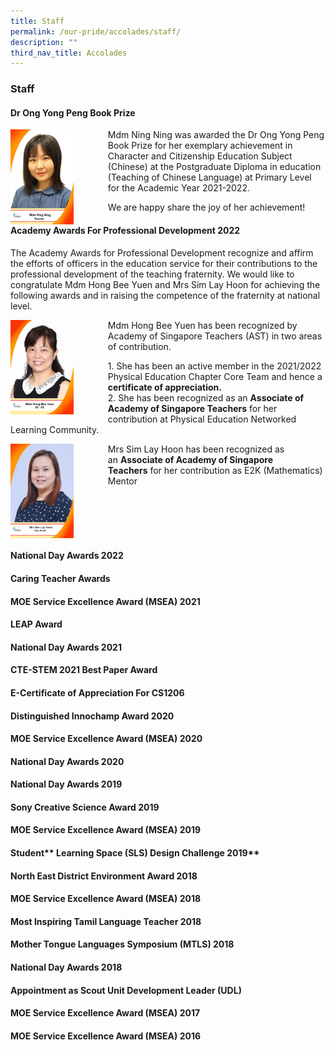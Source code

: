 ```yaml
---
title: Staff
permalink: /our-pride/accolades/staff/
description: ""
third_nav_title: Accolades
---
```

### **Staff**
#### **Dr Ong Yong Peng Book Prize**

<img src="/images/staff1.jpg" style="width:20%;margin-right:55px;" align = "left">

Mdm Ning Ning was awarded the Dr Ong Yong Peng Book Prize for her exemplary achievement in Character and Citizenship Education Subject (Chinese) at the Postgraduate Diploma in education (Teaching of Chinese Language) at Primary Level for the Academic Year 2021-2022.

We are happy share the joy of her achievement!

#### **Academy Awards For Professional Development 2022**
The Academy Awards for Professional Development recognize and affirm the efforts of officers in the education service for their contributions to the professional development of the teaching fraternity. We would like to congratulate Mdm Hong Bee Yuen and Mrs Sim Lay Hoon for achieving the following awards and in raising the competence of the fraternity at national level.

<img src="/images/staff2.jpg" style="width:20%;margin-right:55px;" align = "left">

Mdm Hong Bee Yuen has been recognized by Academy of Singapore Teachers (AST) in two areas of contribution. 

1\. She has been an active member in the 2021/2022 Physical Education Chapter Core Team and hence a **certificate of appreciation.** <br>
2\. She has been recognized as an **Associate of Academy of Singapore Teachers** for her contribution at Physical Education Networked Learning Community. 


<img src="/images/staff3.jpg" style="width:20%;margin-right:55px;" align = "left">

Mrs Sim Lay Hoon has been recognized as an **Associate of Academy of Singapore Teachers** for her contribution as E2K (Mathematics) Mentor

<br clear="left">

#### **National Day Awards 2022**


#### **Caring Teacher Awards**


#### **MOE Service Excellence Award (MSEA) 2021**


#### **LEAP Award**


#### **National Day Awards 2021**


#### **CTE-STEM 2021 Best Paper Award**


#### **E-Certificate of Appreciation For CS1206**


#### **Distinguished Innochamp Award 2020**


#### **MOE Service Excellence Award (MSEA) 2020**


#### **National Day Awards 2020**


#### **National Day Awards 2019**


#### **Sony Creative Science Award 2019**


#### **MOE Service Excellence Award (MSEA) 2019**


#### Student** Learning Space (SLS) Design Challenge 2019**


#### **North East District Environment Award 2018**


#### **MOE Service Excellence Award (MSEA) 2018**


#### **Most Inspiring Tamil Language Teacher 2018**


#### **Mother Tongue Languages Symposium (MTLS) 2018**


#### **National Day Awards 2018**


#### **Appointment as Scout Unit Development Leader (UDL)**


#### **MOE Service Excellence Award (MSEA) 2017**


#### **MOE Service Excellence Award (MSEA) 2016**